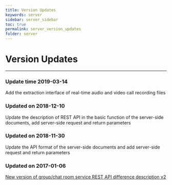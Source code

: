 ```yaml
---
title: Version Updates
keywords: server
sidebar: server_sidebar
toc: true
permalink: server_version_updates
folder: server
---
```


# Version Updates

------------------------------------------------------------------------

### Update time 2019-03-14

Add the extraction interface of real-time audio and video call recording files

### Updated on 2018-12-10

Update the description of REST API in the basic function of the server-side documents, add server-side request and return parameters

### Updated on 2018-11-30

Update the API format of the server-side documents and add server-side request and return parameters

### Updated on 2017-01-06

[New version of group/chat room service REST
API difference description v2](https://docs-im.easemob.com/im/server/api/groupandchatroomchanges)

